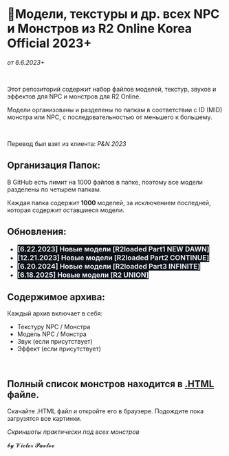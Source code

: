 <h1>🧌Модели, текстуры и др. всех NPC и Монстров из R2 Online Korea Official 2023+</h1>
<p><i>от 6.6.2023+</i></p>
<p>&nbsp;</p>
<p>Этот репозиторий содержит набор файлов моделей, текстур, звуков и эффектов для NPC и монстров для R2 Online.</p>
<p>Модели организованы и разделены по папкам в соответствии с ID (MID) монстра или NPC, с последовательностью от меньшего к большему.</p>
<p>&nbsp;</p>
<p>Перевод был взят из клиента:&nbsp;<i>P&amp;N 2023</i></p>
<h2>Организация Папок:</h2>
<p>В GitHub есть лимит на 1000 файлов в папке, поэтому все модели разделены по четырем папкам.</p>
<p>Каждая папка содержит <strong>1000 </strong>моделей, за исключением последней, которая содержит оставшиеся модели.</p>
<h2>Обновления:</h2>
<ul>
    <li><a href="%5B6.22.2023%5D%20Новые%20модели%20%5BR2loaded%20Part1%20NEW%20DAWN%5D"><span style="background-color:rgb(13,17,23);color:rgb(230,237,243);font-family:-apple-system, BlinkMacSystemFont, &quot;Segoe UI&quot;, &quot;Noto Sans&quot;, Helvetica, Arial, sans-serif, &quot;Apple Color Emoji&quot;, &quot;Segoe UI Emoji&quot;;font-size:16px;"><span style="-webkit-text-stroke-width:0px;display:inline !important;float:none;font-style:normal;font-variant-caps:normal;font-variant-ligatures:normal;letter-spacing:normal;orphans:2;text-align:start;text-decoration-color:initial;text-decoration-style:initial;text-decoration-thickness:initial;text-indent:0px;text-transform:none;white-space:normal;widows:2;word-spacing:0px;"><strong>[6.22.2023] Новые модели [R2loaded Part1 NEW DAWN]</strong></span></span></a></li>
    <li><a href="%5B12.21.2023%5D%20Новые%20модели%20%5BR2loaded%20Part2%20CONTINUE%5D"><span style="background-color:rgb(13,17,23);color:rgb(230,237,243);font-family:-apple-system, BlinkMacSystemFont, &quot;Segoe UI&quot;, &quot;Noto Sans&quot;, Helvetica, Arial, sans-serif, &quot;Apple Color Emoji&quot;, &quot;Segoe UI Emoji&quot;;font-size:16px;"><span style="-webkit-text-stroke-width:0px;display:inline !important;float:none;font-style:normal;font-variant-caps:normal;font-variant-ligatures:normal;letter-spacing:normal;orphans:2;text-align:start;text-decoration-color:initial;text-decoration-style:initial;text-decoration-thickness:initial;text-indent:0px;text-transform:none;white-space:normal;widows:2;word-spacing:0px;"><strong>[12.21.2023] Новые модели [R2loaded Part2 CONTINUE]</strong></span></span></a></li>
    <li><a href="%5B6.20.2024%5D%20Новые%20модели%20%5BR2loaded%20Part3%20INFINITE%5D"><span style="background-color:rgb(13,17,23);color:rgb(230,237,243);font-family:-apple-system, BlinkMacSystemFont, &quot;Segoe UI&quot;, &quot;Noto Sans&quot;, Helvetica, Arial, sans-serif, &quot;Apple Color Emoji&quot;, &quot;Segoe UI Emoji&quot;;font-size:16px;"><span style="-webkit-text-stroke-width:0px;display:inline !important;float:none;font-style:normal;font-variant-caps:normal;font-variant-ligatures:normal;letter-spacing:normal;orphans:2;text-align:start;text-decoration-color:initial;text-decoration-style:initial;text-decoration-thickness:initial;text-indent:0px;text-transform:none;white-space:normal;widows:2;word-spacing:0px;"><strong>[6.20.2024] Новые модели [R2loaded Part3 INFINITE]</strong></span></span></a></li>
    <li><a href="%5B6.18.2025%5D%20Новые%20модели%20%5BR2%20UNION%5D"><span style="background-color:rgb(13,17,23);color:rgb(230,237,243);font-family:-apple-system, BlinkMacSystemFont, &quot;Segoe UI&quot;, &quot;Noto Sans&quot;, Helvetica, Arial, sans-serif, &quot;Apple Color Emoji&quot;, &quot;Segoe UI Emoji&quot;;font-size:16px;"><span style="-webkit-text-stroke-width:0px;display:inline !important;float:none;font-style:normal;font-variant-caps:normal;font-variant-ligatures:normal;letter-spacing:normal;orphans:2;text-align:start;text-decoration-color:initial;text-decoration-style:initial;text-decoration-thickness:initial;text-indent:0px;text-transform:none;white-space:normal;widows:2;word-spacing:0px;"><strong>[6.18.2025] Новые модели [R2 UNION]</strong></span></span></a></li>
</ul>
<h2>Содержимое архива:</h2>
<p>Каждый архив включает в себя:</p>
<ul>
    <li>Текстуру NPC / Монстра</li>
    <li>Модель NPC / Монстра</li>
    <li>Звук (если присутствует)</li>
    <li>Эффект (если присутствует)</li>
</ul>
<p>&nbsp;</p>
<h2>Полный список монстров находится в <a href="Список%20монстров%20с%20картинками/ALL_MONSTERS.html" target="_blank" rel="noopener noreferrer">.HTML</a> файле.</h2>
<p>Скачайте .HTML файл и откройте его в браузере. Подождите пока загрузятся все картинки.</p>
<p><i>Скриншоты практически под всех монстров</i></p>
<p>𝓫𝔂 𝓥𝓲𝓬𝓽𝓸𝓻 𝓟𝓪𝓿𝓵𝓸𝓿</p>
<p>&nbsp;</p>